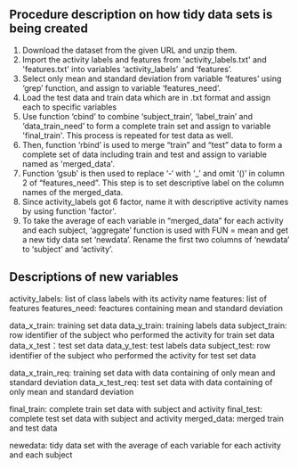 ## Procedure description on how tidy data sets is being created

1.  Download the dataset from the given URL and unzip them.
2.	Import the activity labels and features from 'activity_labels.txt' and 'features.txt' into variables ‘activity_labels’ and ‘features’. 
3.	Select only mean and standard deviation from variable ‘features’ using ‘grep’ function, and assign to variable ‘features_need’.
4.	Load the test data and train data which are in .txt format and assign each to specific variables
5.	Use function ‘cbind’ to combine ‘subject_train’, ‘label_train’ and ‘data_train_need’ to form a complete train set and assign to variable 'final_train'. This process is repeated for test data as well.
6.	Then, function ‘rbind’ is used to merge “train” and “test” data to form a complete set of data including train and test and assign to variable named as 'merged_data'.
7.	Function ‘gsub’ is then used to replace ‘-‘ with ‘_’ and omit ‘()’ in column 2 of “features_need”. This step is to set descriptive label on the column names of the merged_data.
8.	Since activity_labels got 6 factor, name it with descriptive activity names by using function 'factor'.
9.	To take the average of each variable in “merged_data” for each activity and each subject, ‘aggregate’ function is used with FUN = mean and get a new tidy data set ‘newdata’. Rename the first two columns of ‘newdata’ to ‘subject’ and ‘activity’.  

## Descriptions of new variables

activity_labels: list of class labels with its activity name
features: list of features
features_need: feactures containing mean and standard deviation

data_x_train: training set data
data_y_train: training labels data
subject_train: row identifier of the subject who performed the activity for train set data
data_x_test：test set data
data_y_test: test labels data
subject_test: row identifier of the subject who performed the activity for test set data

data_x_train_req: training set data with data containing of only mean and standard deviation
data_x_test_req: test set data with data containing of only mean and standard deviation


final_train: complete train set data with subject and activity
final_test: complete test set data with subject and activity
merged_data: merged train and test data

newedata: tidy data set with the average of each variable for each activity and each subject
